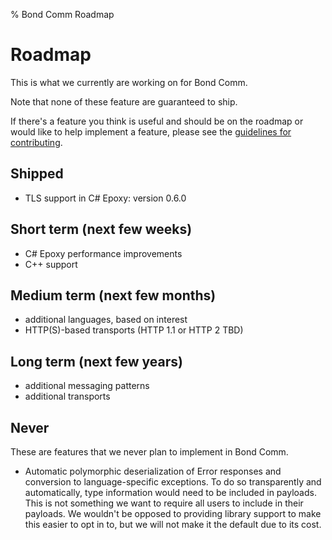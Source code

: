 % Bond Comm Roadmap

# Roadmap

This is what we currently are working on for Bond Comm.

Note that none of these feature are guaranteed to ship.

If there's a feature you think is useful and should be on the roadmap or
would like to help implement a feature, please see the
[guidelines for contributing](https://github.com/Microsoft/bond/blob/master/CONTRIBUTING.md).

## Shipped

* TLS support in C# Epoxy: version 0.6.0

## Short term (next few weeks)

* C# Epoxy performance improvements
* C++ support

## Medium term (next few months)

* additional languages, based on interest
* HTTP(S)-based transports (HTTP 1.1 or HTTP 2 TBD)

## Long term (next few years)

* additional messaging patterns
* additional transports

## Never

These are features that we never plan to implement in Bond Comm.

* Automatic polymorphic deserialization of Error responses and conversion to
  language-specific exceptions. To do so transparently and automatically,
  type information would need to be included in payloads. This is not
  something we want to require all users to include in their payloads. We
  wouldn't be opposed to providing library support to make this easier to
  opt in to, but we will not make it the default due to its cost.
